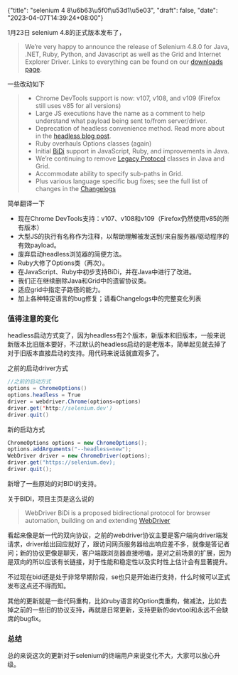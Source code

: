 {"title": "selenium 4 8\u6b63\u5f0f\u53d1\u5e03", "draft": false, "date": "2023-04-07T14:39:24+08:00"}

1月23日 selenium 4.8的正式版本发布了，

> We’re very happy to announce the release of Selenium 4.8.0 for Java, .NET, Ruby, Python, and Javascript as well as the Grid and Internet Explorer Driver. Links to everything can be found on our [downloads page](https://www.selenium.dev/downloads).
> 

一些改动如下

> 
> 
> - Chrome DevTools support is now: v107, v108, and v109 (Firefox still uses v85 for all versions)
> - Large JS executions have the name as a comment to help understand what payload being sent to/from server/driver.
> - Deprecation of headless convenience method. Read more about in the [headless blog post](https://www.selenium.dev/blog/2023/headless-is-going-away/).
> - Ruby overhauls Options classes (again)
> - Initial [BiDi](https://github.com/w3c/webdriver-bidi) support in JavaScript, Ruby, and improvements in Java.
> - We’re continuing to remove [Legacy Protocol](https://www.selenium.dev/blog/2022/legacy-protocol-support/) classes in Java and Grid.
> - Accommodate ability to specify sub-paths in Grid.
> - Plus various language specific bug fixes; see the full list of changes in the [Changelogs](https://www.selenium.dev/downloads#bindings)

简单翻译一下

- 现在Chrome DevTools支持：v107、v108和v109（Firefox仍然使用v85的所有版本）
- 大型JS的执行有名称作为注释，以帮助理解被发送到/来自服务器/驱动程序的有效payload。
- 废弃启动headless浏览器的简便方法。
- Ruby大修了Options类（再次）。
- 在JavaScript、Ruby中初步支持BiDi，并在Java中进行了改进。
- 我们正在继续删除Java和Grid中的遗留协议类。
- 适应grid中指定子路径的能力。
- 加上各种特定语言的bug修复；请看Changelogs中的完整变化列表

### 值得注意的变化

headless启动方式变了，因为headless有2个版本，新版本和旧版本，一般来说新版本比旧版本要好，不过默认的headless启动的是老版本，简单起见就去掉了对于旧版本直接启动的支持。用代码来说话就直观多了。

之前的启动driver方式

```java
//之前的启动方式
options = ChromeOptions()
options.headless = True
driver = webdriver.Chrome(options=options)
driver.get('http://selenium.dev')
driver.quit()
```

新的启动方式

```java
ChromeOptions options = new ChromeOptions();
options.addArguments("--headless=new");
WebDriver driver = new ChromeDriver(options);
driver.get("https://selenium.dev);
driver.quit();
```

新增了一些原始的对BIDI的支持。

关于BIDI，项目主页是这么说的

> WebDriver BiDi is a proposed bidirectional protocol for browser automation, building on and extending [WebDriver](https://w3c.github.io/webdriver/)
> 

看起来像是新一代的双向协议，之前的webdriver协议主要是客户端向driver端发请求，driver给出回应就好了，跟访问网页服务器给出响应差不多，就像是答记者问；新的协议更像是聊天，客户端跟浏览器直接唠嗑，是对之前场景的扩展，因为是双向的所以应该有长链接，对于性能和稳定性以及实时性上估计会有显著提升。

不过现在bidi还是处于非常早期阶段，se也只是开始进行支持，什么时候可以正式发布这点还不得而知。

其他的更新就是一些代码重构，比如ruby语言的Option类重构，做减法，比如去掉之前的一些旧的协议支持，再就是日常更新，支持更新的devtool和永远不会缺席的bugfix。

### 总结

总的来说这次的更新对于selenium的终端用户来说变化不大，大家可以放心升级。